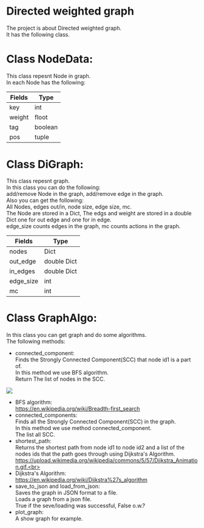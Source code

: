 # Directed weighted graph
The project is about Directed weighted graph.<br>
It has the following class.<br>

# Class NodeData:<br>
This class repesnt Node in graph.<br>
In each Node has the following:<br>


   <table>
     <thead>
       <tr>
          <th>Fields</th>
              <th>Type</th>
     </tr>
    <thead>
      <tr>
       <tbody>
          <tr>
               <td>key</td>
               <td>int</td>
      </tr> 
      <tr>
            <td>weight</td>
            <td>floot</td>
      </tr> 
      <tr>
            <td>tag</td>
            <td>boolean</td>
      </tr> 
      <tr>  
            <td>pos</td>
            <td>tuple</td>
       </tbody> 
       </table>
         
# Class DiGraph:
This class repesnt graph.<br>
In this class you can do the following:<br>
add/remove Node in the graph, add/remove edge in the graph.<br>
Also you can get the following:<br>
All Nodes, edges out/in, node size, edge size, mc.<br>
The Node are stored in a Dict, The edgs and weight are stored in a double Dict one for out edge and one for in edge.<br>
edge_size counts edges in the graph, mc counts actions in the graph.<br>

<table>
     <thead>
       <tr>
          <th>Fields</th>
              <th>Type</th>
     </tr>
    <thead>
      <tr>
       <tbody>
          <tr>
               <td>nodes</td>
               <td>Dict</td>
      </tr> 
      <tr>
            <td>out_edge</td>
            <td>double Dict</td>
      </tr> 
      <tr>
            <td>in_edges</td>
            <td>double Dict</td>
      </tr> 
      <tr>  
            <td>edge_size</td>
            <td>int</td>
      </tr> 
      <tr> 
            <td>mc</td>
            <td>int</td>
       </tbody> 
       </table>

# Class GraphAlgo:
In this class you can get graph and do some algorithms.<br>
The following methods:<br>
* connected_component:<br>
Finds the Strongly Connected Component(SCC) that node id1 is a part of.<br>
In this method we use BFS algorithm.<br>
Return The list of nodes in the SCC.<br>

![](https://en.wikipedia.org/wiki/Breadth-first_search#/media/File:Animated_BFS.gif)

* BFS algorithm:<br>
https://en.wikipedia.org/wiki/Breadth-first_search
* connected_components:<br>
Finds all the Strongly Connected Component(SCC) in the graph.<br>
In this method we use method connected_component.<br>
The list all SCC.<br>
* shortest_path:<br>
Returns the shortest path from node id1 to node id2 and a list of the nodes ids that the path goes through using Dijkstra's Algorithm.<br>
https://upload.wikimedia.org/wikipedia/commons/5/57/Dijkstra_Animation.gif.<br>
* Dijkstra's Algorithm:<br>
https://en.wikipedia.org/wiki/Dijkstra%27s_algorithm
* save_to_json and load_from_json:<br>
Saves the graph in JSON format to a file.<br>
Loads a graph from a json file.<br>
True if the seve/loading was successful, False o.w.?<br>
* plot_graph:<br>
A show graph for example.<br>


